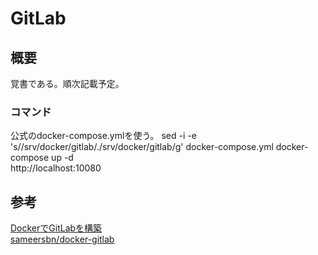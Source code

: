 # GitLab

## 概要
覚書である。順次記載予定。

### コマンド
公式のdocker-compose.ymlを使う。
sed -i -e 's/\/srv\/docker\/gitlab/\.\/srv\/docker\/gitlab/g' docker-compose.yml
docker-compose up -d  
http://localhost:10080  


## 参考
[DockerでGitLabを構築](https://qiita.com/zamakei1016/items/c4762bb1c92121d78021)  
[sameersbn/docker-gitlab](https://github.com/sameersbn/docker-gitlab)
